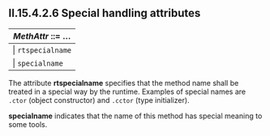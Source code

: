 ## II.15.4.2.6 Special handling attributes

 | _MethAttr_ ::= &hellip;
 | ----
 | \| `rtspecialname`
 | \| `specialname`

The attribute **rtspecialname** specifies that the method name shall be treated in a special way by the runtime. Examples of special names are `.ctor` (object constructor) and `.cctor` (type initializer).

**specialname** indicates that the name of this method has special meaning to some tools.
